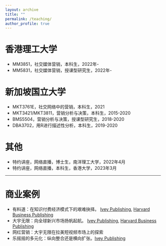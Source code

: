 ```yaml
---
layout: archive
title: ""
permalink: /teaching/
author_profile: true
---
```


香港理工大学
======
* MM3851，社交媒体营销，本科生，2022年-
* MM5831，社交媒体营销，授课型研究生，2022年-

新加坡国立大学
======
* MKT3761E，社交网络中的营销，本科生，2021
* MKT3421/MKT3811，营销分析与决策，本科生，2015-2020
* BMS5504，营销分析与决策，授课型研究生，2018-2020
* DBA3702，用R进行描述性分析，本科生，2019-2020

其他
======
* 特约讲座，网络直播，博士生，南洋理工大学，2022年4月
* 特约讲座，网络直播，本科生，香港大学，2023年3月

<hr style="height:1px;border:none;color:#333;background-color:#333;">

商业案例
======
* 有料道：在知识付费经济模式下的艰难抉择。 <a href="https://www.iveypublishing.ca/s/product/youliaodao-in-the-era-of-knowledge-economy-go-big-or-go-home/01t5c00000Cwqp6AAB" target="_blank">Ivey Publishing</a>, <a href="https://hbsp.harvard.edu/product/W20307-PDF-ENG" target="_blank">Harvard Business Publishing</a>
* 大宇无限：向全球新兴市场扬帆起航。 <a href="https://www.iveypublishing.ca/s/product/mobiuspace-venturing-into-emerging-markets/01t5c00000CwqpTAAR" target="_blank">Ivey Publishing</a>, <a href="https://hbsp.harvard.edu/product/W20341-PDF-ENG" target="_blank">Harvard Business Publishing</a>
* 网红营销：大宇无限在拉美短视频市场上的探索
* 乐摇摇的多元化：纵向整合还是横向扩张。<a href="https://www.iveypublishing.ca/s/product/leyaoyaos-diversification-vertical-or-horizontal/01t5c00000DMGhsAAH" target="_blank">Ivey Publishing</a>